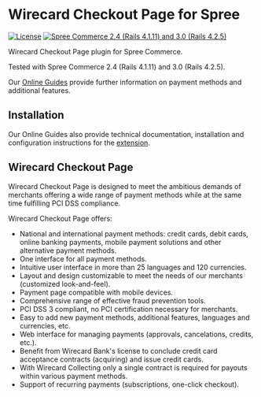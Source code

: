 # Wirecard Checkout Page for Spree

[![License](https://img.shields.io/badge/license-GPLv2-blue.svg)](https://raw.githubusercontent.com/wirecard/spree_wirecard_wcp/master/LICENSE)
[![Spree Commerce 2.4 (Rails 4.1.11) and 3.0 (Rails 4.2.5)](https://img.shields.io/badge/spree-2.4,3.0-green.svg)](https://spreecommerce.com/)

Wirecard Checkout Page plugin for Spree Commerce.

Tested with Spree Commerce 2.4 (Rails 4.1.11) and 3.0 (Rails 4.2.5).

Our [Online Guides](https://guides.wirecard.at/) provide further information on payment methods and additional features.

## Installation
Our Online Guides also provide technical documentation, installation and configuration instructions for the [extension](https://guides.wirecard.at/doku.php/shop_plugins:spree_wcp:start "Installation details").

## Wirecard Checkout Page 
Wirecard Checkout Page is designed to meet the ambitious demands of merchants offering a wide range of payment methods while at the same time fulfilling PCI DSS compliance.

Wirecard Checkout Page offers:
  - National and international payment methods: credit cards, debit cards, online banking payments, mobile payment solutions and other alternative payment methods.
  - One interface for all payment methods.
  - Intuitive user interface in more than 25 languages and 120 currencies.
  - Layout and design customizable to meet the needs of our merchants (customized look-and-feel).
  - Payment page compatible with mobile devices.
  - Comprehensive range of effective fraud prevention tools.
  - PCI DSS 3 compliant, no PCI certification necessary for merchants.
  - Easy to add new payment methods, additional features, languages and currencies, etc.
  - Web interface for managing payments (approvals, cancelations, credits, etc.).
  - Benefit from Wirecard Bank's license to conclude credit card acceptance contracts (acquiring) and issue credit cards.
  - With Wirecard Collecting only a single contract is required for payouts within various payment methods.
  - Support of recurring payments (subscriptions, one-click checkout).
